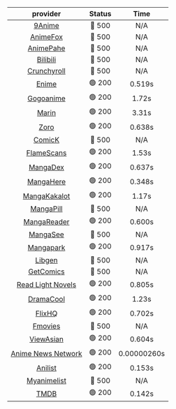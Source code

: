 | **provider** | **Status** | **Time** |
|:--------:|:------:|:----:|
| [9Anime](https://9anime.pl) | 🔴 500 | N/A |
| [AnimeFox](https://animefox.tv) | 🔴 500 | N/A |
| [AnimePahe](https://animepahe.com) | 🔴 500 | N/A |
| [Bilibili](https://bilibili.tv) | 🔴 500 | N/A |
| [Crunchyroll](https://cronchy.consumet.stream) | 🔴 500 | N/A |
|  [Enime](https://enime.moe)  | 🟢 200 | 0.519s |
|  [Gogoanime](https://gogoanime.cl)  | 🟢 200 | 1.72s |
|  [Marin](https://marin.moe)  | 🟢 200 | 3.31s |
|  [Zoro](https://zoro.to)  | 🟢 200 | 0.638s |
| [ComicK](https://comick.app) | 🔴 500 | N/A |
|  [FlameScans](https://flamescans.org/)  | 🟢 200 | 1.53s |
|  [MangaDex](https://mangadex.org)  | 🟢 200 | 0.637s |
|  [MangaHere](http://www.mangahere.cc)  | 🟢 200 | 0.348s |
|  [MangaKakalot](https://mangakakalot.com)  | 🟢 200 | 1.17s |
| [MangaPill](https://mangapill.com) | 🔴 500 | N/A |
|  [MangaReader](https://mangareader.to)  | 🟢 200 | 0.600s |
| [MangaSee](https://mangasee123.com) | 🔴 500 | N/A |
|  [Mangapark](https://v2.mangapark.net)  | 🟢 200 | 0.917s |
| [Libgen](http://libgen) | 🔴 500 | N/A |
| [GetComics](https://getcomics.info/) | 🔴 500 | N/A |
|  [Read Light Novels](https://readlightnovels.net)  | 🟢 200 | 0.805s |
|  [DramaCool](https://www1.dramacool.cr)  | 🟢 200 | 1.23s |
|  [FlixHQ](https://flixhq.to)  | 🟢 200 | 0.702s |
| [Fmovies](https://fmovies.to) | 🔴 500 | N/A |
|  [ViewAsian](https://viewasian.co)  | 🟢 200 | 0.604s |
|  [Anime News Network](https://www.animenewsnetwork.com)  | 🟢 200 | 0.00000260s |
|  [Anilist](https://anilist.co)  | 🟢 200 | 0.153s |
| [Myanimelist](https://myanimelist.net/) | 🔴 500 | N/A |
|  [TMDB](https://www.themoviedb.org)  | 🟢 200 | 0.142s |
